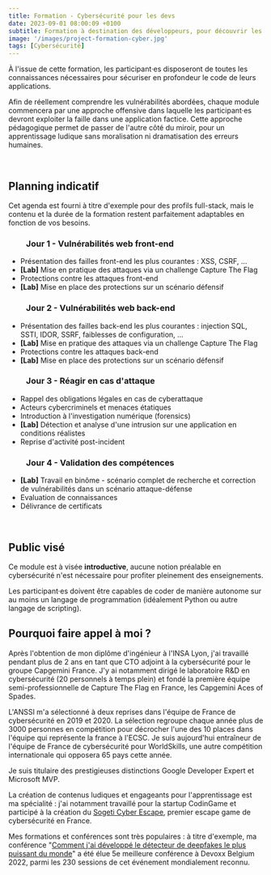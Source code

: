 ```yaml
---
title: Formation - Cybersécurité pour les devs
date: 2023-09-01 08:00:09 +0100
subtitle: Formation à destination des développeurs, pour découvrir les principaux types de vulnérabilités et apprendre les pratiques de développement sécurisé.
image: '/images/project-formation-cyber.jpg'
tags: [Cybersécurité]
---
```


À l'issue de cette formation, les participant·es disposeront de toutes les connaissances nécessaires pour sécuriser en profondeur le code de leurs applications.

Afin de réellement comprendre les vulnérabilités abordées, chaque module commencera par une approche offensive dans laquelle les participant·es devront exploiter la faille dans une application factice. Cette approche pédagogique permet de passer de l'autre côté du miroir, pour un apprentissage ludique sans moralisation ni dramatisation des erreurs humaines.

<br>

## **Planning indicatif**

Cet agenda est fourni à titre d'exemple pour des profils full-stack, mais le contenu et la durée de la formation restent parfaitement adaptables en fonction de vos besoins.

### &nbsp;&nbsp;&nbsp;&nbsp;&nbsp;&nbsp;&nbsp;&nbsp; Jour 1 - Vulnérabilités web front-end

- Présentation des failles front-end les plus courantes : XSS, CSRF, ...
- **\[Lab\]** Mise en pratique des attaques via un challenge Capture The Flag
- Protections contre les attaques front-end
- **\[Lab\]** Mise en place des protections sur un scénario défensif

### &nbsp;&nbsp;&nbsp;&nbsp;&nbsp;&nbsp;&nbsp;&nbsp; Jour 2 - Vulnérabilités web back-end

- Présentation des failles back-end les plus courantes : injection SQL, SSTI, IDOR, SSRF, faiblesses de configuration, ...
- **\[Lab\]** Mise en pratique des attaques via un challenge Capture The Flag
- Protections contre les attaques back-end
- **\[Lab\]** Mise en place des protections sur un scénario défensif

### &nbsp;&nbsp;&nbsp;&nbsp;&nbsp;&nbsp;&nbsp;&nbsp; Jour 3 - Réagir en cas d'attaque

- Rappel des obligations légales en cas de cyberattaque
- Acteurs cybercriminels et menaces étatiques
- Introduction à l'investigation numérique (forensics)
- **\[Lab\]** Détection et analyse d'une intrusion sur une application en conditions réalistes
- Reprise d'activité post-incident

### &nbsp;&nbsp;&nbsp;&nbsp;&nbsp;&nbsp;&nbsp;&nbsp; Jour 4 - Validation des compétences

- **\[Lab\]** Travail en binôme - scénario complet de recherche et correction de vulnérabilités dans un scénario attaque-défense
- Evaluation de connaissances
- Délivrance de certificats

<br>

## **Public visé**

Ce module est à visée <b>introductive</b>, aucune notion préalable en cybersécurité n'est nécessaire pour profiter pleinement des enseignements.

Les participant·es doivent être capables de coder de manière autonome sur au moins un langage de programmation (idéalement Python ou autre langage de scripting).

## **Pourquoi faire appel à moi ?**

Après l'obtention de mon diplôme d'ingénieur à l'INSA Lyon, j'ai travaillé pendant plus de 2 ans en tant que CTO adjoint à la cybersécurité pour le groupe Capgemini France. J'y ai notamment dirigé le laboratoire R&D en cybersécurité (20 personnels à temps plein) et fondé la première équipe semi-professionnelle de Capture The Flag en France, les Capgemini Aces of Spades.

L'ANSSI m'a sélectionné à deux reprises dans l'équipe de France de cybersécurité en 2019 et 2020. La sélection regroupe chaque année plus de 3000 personnes en compétition pour décrocher l'une des 10 places dans l'équipe qui représente la france à l'ECSC. Je suis aujourd'hui entraîneur de l'équipe de France de cybersécurité pour WorldSkills, une autre compétition internationale qui opposera 65 pays cette année.

Je suis titulaire des prestigieuses distinctions Google Developer Expert et Microsoft MVP.

La création de contenus ludiques et engageants pour l'apprentissage est ma spécialité : j'ai notamment travaillé pour la startup CodinGame et participé à la création du [Sogeti Cyber Escape](https://sogeti-cyber-escape.bemyapp.com/), premier escape game de cybersécurité en France.

Mes formations et conférences sont très populaires : à titre d'exemple, ma conférence "[Comment j'ai développé le détecteur de deepfakes le plus puissant du monde](https://www.youtube.com/watch?v=GiVP80dPhHU)" a été élue 5e meilleure conférence à Devoxx Belgium 2022, parmi les 230 sessions de cet événement mondialement reconnu.